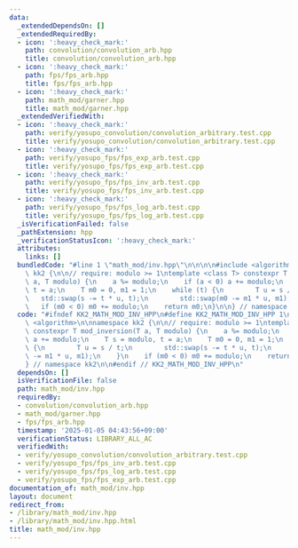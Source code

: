 ```yaml
---
data:
  _extendedDependsOn: []
  _extendedRequiredBy:
  - icon: ':heavy_check_mark:'
    path: convolution/convolution_arb.hpp
    title: convolution/convolution_arb.hpp
  - icon: ':heavy_check_mark:'
    path: fps/fps_arb.hpp
    title: fps/fps_arb.hpp
  - icon: ':heavy_check_mark:'
    path: math_mod/garner.hpp
    title: math_mod/garner.hpp
  _extendedVerifiedWith:
  - icon: ':heavy_check_mark:'
    path: verify/yosupo_convolution/convolution_arbitrary.test.cpp
    title: verify/yosupo_convolution/convolution_arbitrary.test.cpp
  - icon: ':heavy_check_mark:'
    path: verify/yosupo_fps/fps_exp_arb.test.cpp
    title: verify/yosupo_fps/fps_exp_arb.test.cpp
  - icon: ':heavy_check_mark:'
    path: verify/yosupo_fps/fps_inv_arb.test.cpp
    title: verify/yosupo_fps/fps_inv_arb.test.cpp
  - icon: ':heavy_check_mark:'
    path: verify/yosupo_fps/fps_log_arb.test.cpp
    title: verify/yosupo_fps/fps_log_arb.test.cpp
  _isVerificationFailed: false
  _pathExtension: hpp
  _verificationStatusIcon: ':heavy_check_mark:'
  attributes:
    links: []
  bundledCode: "#line 1 \"math_mod/inv.hpp\"\n\n\n\n#include <algorithm>\n\nnamespace\
    \ kk2 {\n\n// require: modulo >= 1\ntemplate <class T> constexpr T mod_inversion(T\
    \ a, T modulo) {\n    a %= modulo;\n    if (a < 0) a += modulo;\n    T s = modulo,\
    \ t = a;\n    T m0 = 0, m1 = 1;\n    while (t) {\n        T u = s / t;\n     \
    \   std::swap(s -= t * u, t);\n        std::swap(m0 -= m1 * u, m1);\n    }\n \
    \   if (m0 < 0) m0 += modulo;\n    return m0;\n}\n\n} // namespace kk2\n\n\n"
  code: "#ifndef KK2_MATH_MOD_INV_HPP\n#define KK2_MATH_MOD_INV_HPP 1\n\n#include\
    \ <algorithm>\n\nnamespace kk2 {\n\n// require: modulo >= 1\ntemplate <class T>\
    \ constexpr T mod_inversion(T a, T modulo) {\n    a %= modulo;\n    if (a < 0)\
    \ a += modulo;\n    T s = modulo, t = a;\n    T m0 = 0, m1 = 1;\n    while (t)\
    \ {\n        T u = s / t;\n        std::swap(s -= t * u, t);\n        std::swap(m0\
    \ -= m1 * u, m1);\n    }\n    if (m0 < 0) m0 += modulo;\n    return m0;\n}\n\n\
    } // namespace kk2\n\n#endif // KK2_MATH_MOD_INV_HPP\n"
  dependsOn: []
  isVerificationFile: false
  path: math_mod/inv.hpp
  requiredBy:
  - convolution/convolution_arb.hpp
  - math_mod/garner.hpp
  - fps/fps_arb.hpp
  timestamp: '2025-01-05 04:43:56+09:00'
  verificationStatus: LIBRARY_ALL_AC
  verifiedWith:
  - verify/yosupo_convolution/convolution_arbitrary.test.cpp
  - verify/yosupo_fps/fps_inv_arb.test.cpp
  - verify/yosupo_fps/fps_log_arb.test.cpp
  - verify/yosupo_fps/fps_exp_arb.test.cpp
documentation_of: math_mod/inv.hpp
layout: document
redirect_from:
- /library/math_mod/inv.hpp
- /library/math_mod/inv.hpp.html
title: math_mod/inv.hpp
---
```

